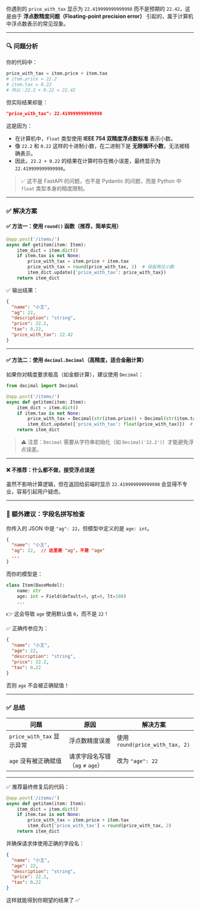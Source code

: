 你遇到的 `price_with_tax` 显示为 `22.419999999999998` 而不是预期的 `22.42`，这是由于 **浮点数精度问题（Floating-point precision error）** 引起的，属于计算机中浮点数表示的常见现象。

---

### 🔍 问题分析

你的代码中：

```python
price_with_tax = item.price + item.tax
# item.price = 22.2
# item.tax = 0.22
# 所以：22.2 + 0.22 = 22.42
```

但实际结果却是：

```json
"price_with_tax": 22.419999999999998
```

这是因为：

- 在计算机中，`float` 类型使用 **IEEE 754 双精度浮点数标准** 表示小数。
- 像 `22.2` 和 `0.22` 这样的十进制小数，在二进制下是 **无限循环小数**，无法被精确表示。
- 因此，`22.2 + 0.22` 的结果在计算时存在微小误差，最终显示为 `22.419999999999998`。

> ✅ 这不是 FastAPI 的问题，也不是 Pydantic 的问题，而是 Python 中 `float` 类型本身的精度限制。

---

### ✅ 解决方案

#### ✅ 方法一：使用 `round()` 函数（推荐，简单实用）

```python
@app.post('/items/')
async def getitem(item: Item):
    item_dict = item.dict()
    if item.tax is not None:
        price_with_tax = item.price + item.tax
        price_with_tax = round(price_with_tax, 2)  # 保留两位小数
        item_dict.update({'price_with_tax': price_with_tax})
    return item_dict
```

✅ 输出结果：

```json
{
  "name": "小王",
  "ag": 22,
  "description": "string",
  "price": 22.2,
  "tax": 0.22,
  "price_with_tax": 22.42
}
```

---

#### ✅ 方法二：使用 `decimal.Decimal`（高精度，适合金融计算）

如果你对精度要求极高（如金额计算），建议使用 `Decimal`：

```python
from decimal import Decimal

@app.post('/items/')
async def getitem(item: Item):
    item_dict = item.dict()
    if item.tax is not None:
        price_with_tax = Decimal(str(item.price)) + Decimal(str(item.tax))
        item_dict.update({'price_with_tax': float(price_with_tax)})  # 或保留为字符串/Decimal
    return item_dict
```

> ⚠️ 注意：`Decimal` 需要从字符串初始化（如 `Decimal('22.2')`）才能避免浮点误差。

---

#### ❌ 不推荐：什么都不做，接受浮点误差

虽然不影响计算逻辑，但在返回给前端时显示 `22.419999999999998` 会显得不专业，容易引起用户疑虑。

---

### 🔧 额外建议：字段名拼写检查

你传入的 JSON 中是 `"ag": 22`，但模型中定义的是 `age: int`。

```json
{
  "name": "小王",
  "ag": 22,  // 这里是 "ag"，不是 "age"
  ...
}
```

而你的模型是：

```python
class Item(BaseModel):
    name: str
    age: int = Field(default=0, gt=0, lt=100)
    ...
```

👉 这会导致 `age` 使用默认值 `0`，而不是 `22`！

✅ 正确传参应为：

```json
{
  "name": "小王",
  "age": 22,
  "description": "string",
  "price": 22.2,
  "tax": 0.22
}
```

否则 `age` 不会被正确赋值！

---

### ✅ 总结

| 问题 | 原因 | 解决方案 |
|------|------|-----------|
| `price_with_tax` 显示异常 | 浮点数精度误差 | 使用 `round(price_with_tax, 2)` |
| `age` 没有被正确赋值 | 请求字段名写错（`ag` ≠ `age`） | 改为 `"age": 22` |

---

✅ 推荐最终修复后的代码：

```python
@app.post('/items/')
async def getitem(item: Item):
    item_dict = item.dict()
    if item.tax is not None:
        price_with_tax = item.price + item.tax
        item_dict['price_with_tax'] = round(price_with_tax, 2)
    return item_dict
```

并确保请求体使用正确的字段名：

```json
{
  "name": "小王",
  "age": 22,
  "description": "string",
  "price": 22.2,
  "tax": 0.22
}
```

这样就能得到你期望的结果了 ✅